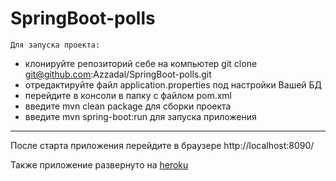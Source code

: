 # SpringBoot-polls
    Для запуска проекта:
- клонируйте репозиторий себе на компьютер git clone git@github.com:Azzadal/SpringBoot-polls.git
- отредактируйте файл application.properties под настройки Вашей БД
- перейдите в консоли в папку с файлом pom.xml
- введите mvn clean package для сборки проекта
- введите mvn spring-boot:run для запуска приложения
***
После старта приложения перейдите в браузере http://localhost:8090/


Также приложение развернуто на [heroku](https://springbootpolls.herokuapp.com/)


